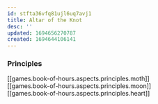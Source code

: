 ```yaml
---
id: stfta36vfq81ujl6uq7avj1
title: Altar of the Knot
desc: ''
updated: 1694656270787
created: 1694644106141
---
```


### Principles

[[games.book-of-hours.aspects.principles.moth]]  
[[games.book-of-hours.aspects.principles.moon]]  
[[games.book-of-hours.aspects.principles.heart]]  
